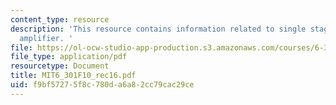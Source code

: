 ```yaml
---
content_type: resource
description: 'This resource contains information related to single stage operational
  amplifier. '
file: https://ol-ocw-studio-app-production.s3.amazonaws.com/courses/6-301-solid-state-circuits-fall-2010/f9bf57275f8c780da6a82cc79cac29ce_MIT6_301F10_rec16.pdf
file_type: application/pdf
resourcetype: Document
title: MIT6_301F10_rec16.pdf
uid: f9bf5727-5f8c-780d-a6a8-2cc79cac29ce
---
```

